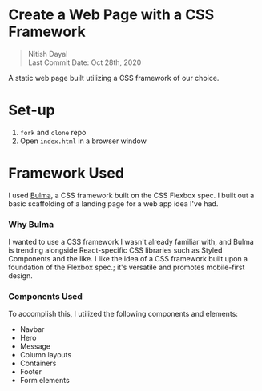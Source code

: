 # Create a Web Page with a CSS Framework
> Nitish Dayal  
> Last Commit Date: Oct 28th, 2020

A static web page built utilizing a CSS framework of our choice. 

# Set-up
1. `fork` and `clone` repo
1. Open `index.html` in a browser window

# Framework Used
I used [Bulma](https://bulma.io), a CSS framework built on the CSS Flexbox spec. I built out a basic scaffolding of a landing page for a web app idea I've had.

### Why Bulma
I wanted to use a CSS framework I wasn't already familiar with, and Bulma is trending alongside React-specific CSS libraries such as Styled Components and the like. I
like the idea of a CSS framework built upon a foundation of the Flexbox spec.; it's versatile and promotes mobile-first design.

### Components Used
To accomplish this, I utilized the following components and elements:
* Navbar
* Hero
* Message
* Column layouts
* Containers
* Footer
* Form elements
